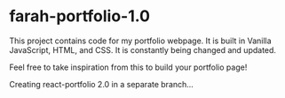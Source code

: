 # farah-portfolio-1.0

This project contains code for my portfolio webpage.
It is built in Vanilla JavaScript, HTML, and CSS.
It is constantly being changed and updated.

Feel free to take inspiration from this to build your portfolio page!

Creating react-portfolio 2.0 in a separate branch...

